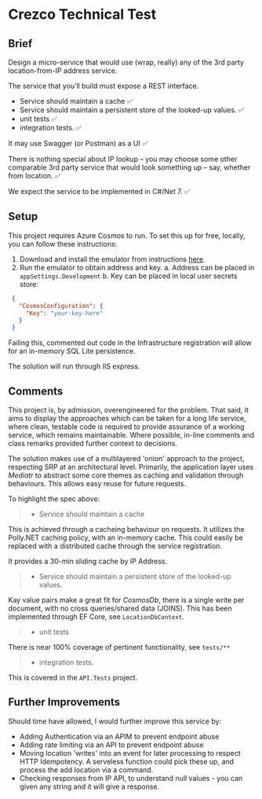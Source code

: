

# Crezco Technical Test

## Brief

Design a micro-service that would use (wrap, really) any of the 3rd party location-from-IP address service.

 The service that you’ll build must expose a REST interface.

- Service should maintain a cache ✅
- Service should maintain a persistent store of the looked-up values. ✅
- unit tests ✅
- integration tests. ✅

It may use Swagger (or Postman) as a UI ✅

There is nothing special about IP lookup – you may choose some other comparable 3rd party service that would look something up – say, whether from location. ✅

We expect the service to be implemented in C#/Net 7. ✅

 ## Setup

 This project requires Azure Cosmos to run. To set this up for free, locally, you can follow these instructions:

 1. Download and install the emulator from instructions [here](https://learn.microsoft.com/en-us/azure/cosmos-db/local-emulator?tabs=ssl-netstd21).
 2. Run the emulator to obtain address and key.
    a. Address can be placed in `appSettings.Development`
    b. Key can be placed in local user secrets store:
```` json
 {
   "CosmosConfiguration": {
     "Key": "your-key-here"
   }
 }
````
Failing this, commented out code in the Infrastructure registration will allow for an in-memory SQL Lite persistence.

The solution will run through IIS express.

## Comments

This project is, by admission, overengineered for the problem. That said, it aims to display the approaches which can be taken for a long life service, where clean, testable code is required to provide assurance of a working service, which remains maintainable. Where possible, in-line comments and class remarks provided further context to decisions. 

The solution makes use of a multilayered 'onion' approach to the project, respecting SRP at an architectural level. Primarily, the application layer uses _Mediatr_ to abstract some core themes as caching and validation through
 behaviours. This allows easy reuse for future requests.

To highlight the spec above:

>  - Service should maintain a cache

This is achieved through a cacheing behaviour on requests. It utilizes the Polly.NET caching policy, with an in-memory cache. This could easily be replaced with a distributed cache through the service registration.

It provides a 30-min sliding cache by IP Address.

> - Service should maintain a persistent store of the looked-up values.

Kay value pairs make a great fit for _CosmosDb_, there is a single write per document, with no cross queries/shared data (JOINS). This has been implemented through EF Core, see `LocationDbContext`.

> - unit tests

There is near 100% coverage of pertinent functionality, see `tests/**`

> - integration tests.

This is covered in the `API.Tests` project.

## Further Improvements

Should time have allowed, I would further improve this service by:

- Adding Authentication via an APIM to prevent endpoint abuse
- Adding rate limiting via an API to prevent endpoint abuse
- Moving location 'writes' into an event for later processing to respect HTTP Idempotency. A serveless function could pick these up, and process the add location via a command.
- Checking responses from IP API, to understand null values - you can given any string and it will give a response.